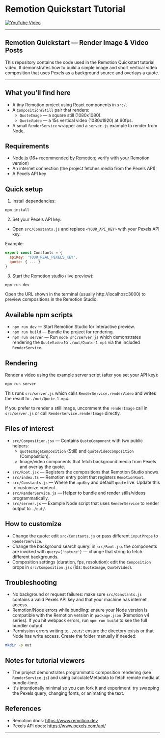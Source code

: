 # Remotion Quickstart Tutorial

[![YouTube Video](https://img.youtube.com/vi/X_lCPzKxnSE/maxresdefault.jpg)](https://www.youtube.com/watch?v=X_lCPzKxnSE)

---

## Remotion Quickstart — Render Image & Video Posts

This repository contains the code used in the Remotion Quickstart tutorial video. It demonstrates how to build a simple image and short vertical video composition that uses Pexels as a background source and overlays a quote.

---

## What you'll find here

- A tiny Remotion project using React components in `src/`.
- A `Composition`/`Still` pair that renders:
  - `QuoteImage` — a square still (1080x1080).
  - `QuoteVideo` — a 15s vertical video (1080x1920) at 60fps.
- A small `RenderService` wrapper and a `server.js` example to render from Node.

## Requirements

- Node.js (16+ recommended by Remotion; verify with your Remotion version)
- An internet connection (the project fetches media from the Pexels API)
- A Pexels API key

## Quick setup

1. Install dependencies:

```bash
npm install
```

2. Set your Pexels API key:

 - Open `src/Constants.js` and replace `<YOUR_API_KEY>` with your Pexels API key.

Example:

```js
export const Constants = {
  apiKey: 'YOUR_REAL_PEXELS_KEY',
  quote: { ... }
}
```

3. Start the Remotion studio (live preview):

```bash
npm run dev
```

Open the URL shown in the terminal (usually http://localhost:3000) to preview compositions in the Remotion Studio.

## Available npm scripts

- `npm run dev` — Start Remotion Studio for interactive preview.
- `npm run build` — Bundle the project for rendering.
- `npm run server` — Run `node src/server.js` which demonstrates rendering the `QuoteVideo` to `./out/Quote-1.mp4` via the included `RenderService`.

## Rendering

Render a video using the example server script (after you set your API key):

```bash
npm run server
```

This runs `src/server.js` which calls `RenderService.renderVideo` and writes the result to `./out/Quote-1.mp4`.

If you prefer to render a still image, uncomment the `renderImage` call in `src/server.js` or call `RenderService.renderImage` directly.

## Files of interest

- `src/Composition.jsx` — Contains `QuoteComponent` with two public helpers:
  - `quoteImageComposition` (Still) and `quoteVideoComposition` (Composition).
  - Image/video components that fetch background media from Pexels and overlay the quote.
- `src/Root.jsx` — Registers the compositions that Remotion Studio shows.
- `src/index.ts` — Remotion entry point that registers `RemotionRoot`.
- `src/Constants.js` — Where the `apiKey` and default `quote` live. Update this to customize content.
- `src/RenderService.js` — Helper to bundle and render stills/videos programmatically.
- `src/server.js` — Example Node script that uses `RenderService` to render output to `./out/`.

## How to customize

- Change the quote: edit `src/Constants.js` or pass different `inputProps` to `RenderService`.
- Change the background search query: in `src/Root.jsx` the components are invoked with `query={'nature'}` — change that string to fetch different backgrounds.
- Composition settings (duration, fps, resolution): edit the `Composition` props in `src/Composition.jsx` (ids: `QuoteImage`, `QuoteVideo`).

## Troubleshooting

- No background or request failures: make sure `src/Constants.js` contains a valid Pexels API key and that your machine has internet access.
- Remotion/Node errors while bundling: ensure your Node version is compatible with the Remotion version in `package.json` (Remotion v4 series). If you hit webpack errors, run `npm run build` to see the full bundler output.
- Permission errors writing to `./out/`: ensure the directory exists or that Node has write access. Create the folder manually if needed:

```bash
mkdir -p out
```

## Notes for tutorial viewers

- The project demonstrates programmatic composition rendering (see `RenderService.js`) and using calculateMetadata to fetch remote media at bundle-time.
- It's intentionally minimal so you can fork it and experiment: try swapping the Pexels query, changing fonts, or animating the text.

## References

- Remotion docs: https://www.remotion.dev
- Pexels API docs: https://www.pexels.com/api/

---
